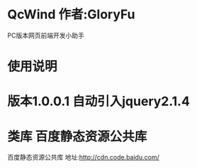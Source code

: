 # QcWind  作者:GloryFu
PC版本网页前端开发小助手

# 使用说明
  <script type="text/javascript" src="/您的引入的路径/QcWind.js"></script>
  
  <script type="text/javascript">
	QcWind.ready(function(){
		//您需要做的操作,类似于Jquery.ready
	});
</script>

# 版本1.0.0.1 自动引入jquery2.1.4



# 类库 百度静态资源公共库
百度静态资源公共库 地址:http://cdn.code.baidu.com/
